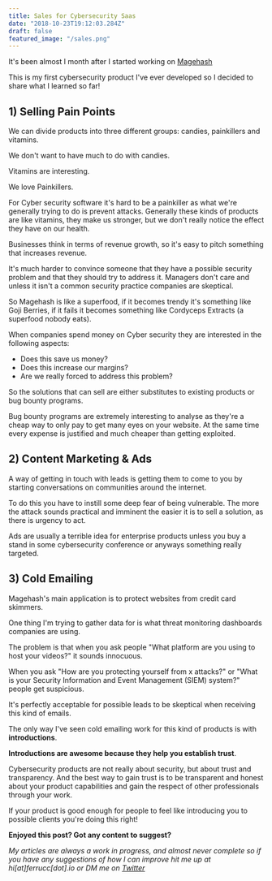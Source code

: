 ```yaml
---
title: Sales for Cybersecurity Saas
date: "2018-10-23T19:12:03.284Z"
draft: false
featured_image: "/sales.png"
---
```


It's been almost I month after I started working on [Magehash](https://magehash.com)

This is my first cybersecurity product I've ever developed so I decided to share what I learned so far!

## 1) Selling Pain Points

We can divide products into three different groups: candies, painkillers and vitamins.

We don't want to have much to do with candies.

Vitamins are interesting.

We love Painkillers.

For Cyber security software it's hard to be a painkiller as what we're generally trying to do is prevent attacks. Generally these kinds of products are like vitamins, they make us stronger, but we don't really notice the effect they have on our health.

Businesses think in terms of revenue growth, so it's easy to pitch something that increases revenue.

It's much harder to convince someone that they have a possible security problem and that they should try to address it. Managers don't care and unless it isn't a common security practice companies are skeptical.

So Magehash is like a superfood, if it becomes trendy it's something like Goji Berries, if it fails it becomes something like Cordyceps Extracts (a superfood nobody eats).

When companies spend money on Cyber security they are interested in the following aspects:

* Does this save us money?
* Does this increase our margins?
* Are we really forced to address this problem?

So the solutions that can sell are either substitutes to existing products or bug bounty programs.

Bug bounty programs are extremely interesting to analyse as they're a cheap way to only pay to get many eyes on your website. At the same time every expense is justified and much cheaper than getting exploited.

## 2) Content Marketing & Ads

A way of getting in touch with leads is getting them to come to you by starting conversations on communities around the internet.

To do this you have to instill some deep fear of being vulnerable. The more the attack sounds practical and imminent the easier it is to sell a solution, as there is urgency to act.

Ads are usually a terrible idea for enterprise products unless you buy a stand in some cybersecurity conference or anyways something really targeted.

## 3) Cold Emailing

Magehash's main application is to protect websites from credit card skimmers.

One thing I'm trying to gather data for is what threat monitoring dashboards companies are using.

The problem is that when you ask people "What platform are you using to host your videos?" it sounds innocuous.

When you ask "How are you protecting yourself from x attacks?" or "What is your Security Information and Event Management (SIEM) system?" people get suspicious.

It's perfectly acceptable for possible leads to be skeptical when receiving this kind of emails.

The only way I've seen cold emailing work for this kind of products is with **introductions**.

**Introductions are awesome because they help you establish trust**.

Cybersecurity products are not really about security, but about trust and transparency. And the best way to gain trust is to be transparent and honest about your product capabilities and gain the respect of other professionals through your work.

If your product is good enough for people to feel like introducing you to possible clients you're doing this right!


**Enjoyed this post? Got any content to suggest?**

*My articles are always a work in progress, and almost never complete so if you have any suggestions of how I can improve hit me up at hi[at]ferrucc[dot].io or DM me on [Twitter](https://twitter.com/0xferruccio)*

